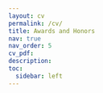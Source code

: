 ```yaml
---
layout: cv
permalink: /cv/
title: Awards and Honors
nav: true
nav_order: 5
cv_pdf: 
description: 
toc:
  sidebar: left
---
```

